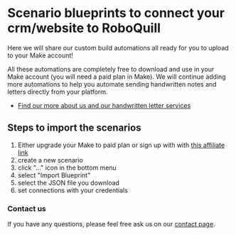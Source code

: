 # Scenario blueprints to connect your crm/website to RoboQuill
Here we will share our custom build automations all ready for you to upload to your Make account!

All these automations are completely free to download and use in your Make account (you will need a paid plan in Make). We will continue adding more automations to help you automate sending handwritten notes and letters directly from your platform.

- [Find our more about us and our handwritten letter services](https://roboquill.io)

## Steps to import the scenarios

1. Either upgrade your Make to paid plan or sign up with with [this affiliate link](https://www.make.com/en/register?pc=roboquill)
2. create a new scenario
3. click "..." icon in the bottom menu
4. select "Import Blueprint"
5. select the JSON file you download
6. set connections with your credentials

### Contact us

If you have any questions, please feel free ask us on our [contact page](https://roboquill.io).
